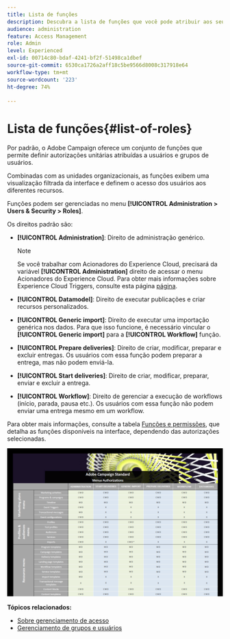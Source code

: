 ```yaml
---
title: Lista de funções
description: Descubra a lista de funções que você pode atribuir aos seus usuários
audience: administration
feature: Access Management
role: Admin
level: Experienced
exl-id: 00714c80-bdaf-4241-bf2f-51498ca1dbef
source-git-commit: 6530ca1726a2aff18c5be9566d8008c317918e64
workflow-type: tm+mt
source-wordcount: '223'
ht-degree: 74%

---
```


# Lista de funções{#list-of-roles}

Por padrão, o Adobe Campaign oferece um conjunto de funções que permite definir autorizações unitárias atribuídas a usuários e grupos de usuários.

Combinadas com as unidades organizacionais, as funções exibem uma visualização filtrada da interface e definem o acesso dos usuários aos diferentes recursos.

Funções podem ser gerenciadas no menu **[!UICONTROL Administration > Users & Security > Roles]**.

Os direitos padrão são:

* **[!UICONTROL Administration]**: Direito de administração genérico.

  >[!NOTE]
  >
  >Se você trabalhar com Acionadores do Experience Cloud, precisará da variável **[!UICONTROL Administration]** direito de acessar o menu Acionadores do Experience Cloud. Para obter mais informações sobre Experience Cloud Triggers, consulte esta página [página](../../integrating/using/about-adobe-experience-cloud-triggers.md).

* **[!UICONTROL Datamodel]**: Direito de executar publicações e criar recursos personalizados.
* **[!UICONTROL Generic import]**: Direito de executar uma importação genérica nos dados. Para que isso funcione, é necessário vincular o **[!UICONTROL Generic import]** para a **[!UICONTROL Workflow]** função.
* **[!UICONTROL Prepare deliveries]**: Direito de criar, modificar, preparar e excluir entregas. Os usuários com essa função podem preparar a entrega, mas não podem enviá-la.
* **[!UICONTROL Start deliveries]**: Direito de criar, modificar, preparar, enviar e excluir a entrega.
* **[!UICONTROL Workflow]**: Direito de gerenciar a execução de workflows (início, parada, pausa etc.). Os usuários com essa função não podem enviar uma entrega mesmo em um workflow.

Para obter mais informações, consulte a tabela [Funções e permissões](/help/administration/using/assets/acs_rights.pdf), que detalha as funções disponíveis na interface, dependendo das autorizações selecionadas.

[![imagem](assets/user_management_3.png)](https://experienceleague.adobe.com/docs/campaign-standard/assets/acs_rights.pdf)

**Tópicos relacionados:**

* [Sobre gerenciamento de acesso](../../administration/using/about-access-management.md)
* [Gerenciamento de grupos e usuários](../../administration/using/managing-groups-and-users.md)
